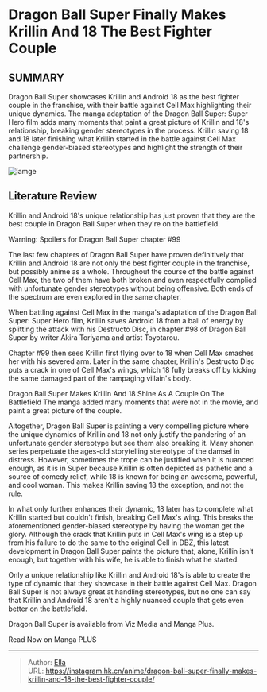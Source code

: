 # Dragon Ball Super Finally Makes Krillin And 18 The Best Fighter Couple


## SUMMARY 



  Dragon Ball Super showcases Krillin and Android 18 as the best fighter couple in the franchise, with their battle against Cell Max highlighting their unique dynamics.   The manga adaptation of the Dragon Ball Super: Super Hero film adds many moments that paint a great picture of Krillin and 18&#39;s relationship, breaking gender stereotypes in the process.   Krillin saving 18 and 18 later finishing what Krillin started in the battle against Cell Max challenge gender-biased stereotypes and highlight the strength of their partnership.  

![iamge](https://static1.srcdn.com/wordpress/wp-content/uploads/2018/02/Krillin-Android-18-Tournament-of-Power.jpg)

## Literature Review

Krillin and Android 18&#39;s unique relationship has just proven that they are the best couple in Dragon Ball Super when they&#39;re on the battlefield. 




Warning: Spoilers for Dragon Ball Super chapter #99




The last few chapters of Dragon Ball Super have proven definitively that Krillin and Android 18 are not only the best fighter couple in the franchise, but possibly anime as a whole. Throughout the course of the battle against Cell Max, the two of them have both broken and even respectfully complied with unfortunate gender stereotypes without being offensive. Both ends of the spectrum are even explored in the same chapter.

When battling against Cell Max in the manga&#39;s adaptation of the Dragon Ball Super: Super Hero film, Krillin saves Android 18 from a ball of energy by splitting the attack with his Destructo Disc, in chapter #98 of Dragon Ball Super by writer Akira Toriyama and artist Toyotarou.

          

Chapter #99 then sees Krillin first flying over to 18 when Cell Max smashes her with his severed arm. Later in the same chapter, Krillin&#39;s Destructo Disc puts a crack in one of Cell Max&#39;s wings, which 18 fully breaks off by kicking the same damaged part of the rampaging villain&#39;s body.





 Dragon Ball Super Makes Krillin And 18 Shine As A Couple On The Battlefield 
The manga added many moments that were not in the movie, and paint a great picture of the couple.
         

Altogether, Dragon Ball Super is painting a very compelling picture where the unique dynamics of Krillin and 18 not only justify the pandering of an unfortunate gender stereotype but see them also breaking it. Many shonen series perpetuate the ages-old storytelling stereotype of the damsel in distress. However, sometimes the trope can be justified when it is nuanced enough, as it is in Super because Krillin is often depicted as pathetic and a source of comedy relief, while 18 is known for being an awesome, powerful, and cool woman. This makes Krillin saving 18 the exception, and not the rule.

In what only further enhances their dynamic, 18 later has to complete what Krillin started but couldn&#39;t finish, breaking Cell Max&#39;s wing. This breaks the aforementioned gender-biased stereotype by having the woman get the glory. Although the crack that Krillin puts in Cell Max&#39;s wing is a step up from his failure to do the same to the original Cell in DBZ, this latest development in Dragon Ball Super paints the picture that, alone, Krillin isn&#39;t enough, but together with his wife, he is able to finish what he started.




          

Only a unique relationship like Krillin and Android 18&#39;s is able to create the type of dynamic that they showcase in their battle against Cell Max. Dragon Ball Super is not always great at handling stereotypes, but no one can say that Krillin and Android 18 aren&#39;t a highly nuanced couple that gets even better on the battlefield.

Dragon Ball Super is available from Viz Media and Manga Plus.

Read Now on Manga PLUS



---

> Author: [Ella](https://instagram.hk.cn/)  
> URL: https://instagram.hk.cn/anime/dragon-ball-super-finally-makes-krillin-and-18-the-best-fighter-couple/  

